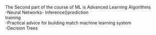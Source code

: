 The Second part of the course of ML is  Advanced Learning Algorithms<br>
-Neural Networks- Inference()prediction <br>
training<br>
-Practical advice for building match machine learning system<br>
-Decision Trees<br>
